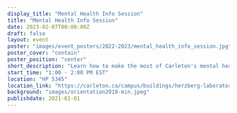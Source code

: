 ```yaml
---
display_title: "Mental Health Info Session"
title: "Mental Health Info Session"
date: 2023-02-07T00:00:00Z
draft: false
layout: event
poster: "images/event_posters/2022-2023/mental_health_info_session.jpg"
poster_cover: "contain"
poster_position: "center"
short_description: "Learn how to make the most of Carleton's mental health resources"
start_time: "1:00 - 2:00 PM EST"
location: "HP 5345"
location_link: "https://carleton.ca/campus/buildings/herzberg-laboratories/"
background: "images/orientation2018-min.jpeg"
publishdate: 2021-01-01
---
```


